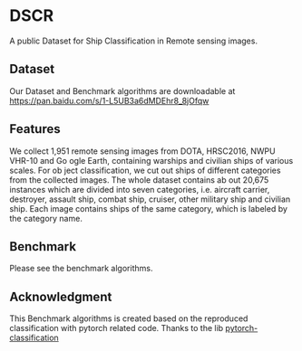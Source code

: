 # DSCR
A public Dataset for Ship Classification in Remote sensing images.

## Dataset
Our Dataset and Benchmark algorithms are downloadable at https://pan.baidu.com/s/1-L5UB3a6dMDEhr8_8jOfqw    

## Features
We collect 1,951 remote sensing images from DOTA, HRSC2016, NWPU VHR-10 and Go ogle Earth, containing warships and civilian ships of various scales. For ob ject classification, we cut out ships of different categories from the collected images. The whole dataset contains ab out 20,675 instances which are divided into seven categories, i.e. aircraft carrier, destroyer, assault ship, combat ship, cruiser, other military ship and civilian ship. Each image contains ships of the same category, which is labeled by the category name.

## Benchmark
Please see the benchmark algorithms.

## Acknowledgment
This Benchmark algorithms is created based on the reproduced classification with pytorch related code. Thanks to the lib [pytorch-classification](https://github.com/bearpaw/pytorch-classification)
